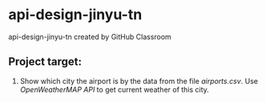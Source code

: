 # api-design-jinyu-tn
api-design-jinyu-tn created by GitHub Classroom

## Project target:
1. Show which city the airport is by the data from the file *airports.csv*.
Use *OpenWeatherMAP API* to get current weather of this city.
